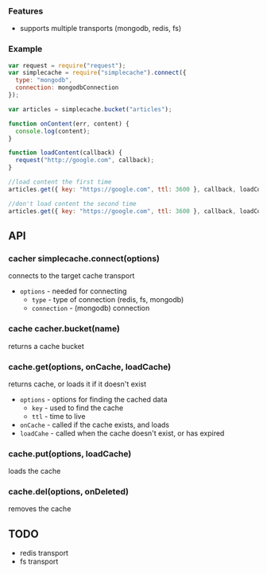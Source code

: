 ### Features

- supports multiple transports (mongodb, redis, fs)


### Example

```javascript
var request = require("request");
var simplecache = require("simplecache").connect({
  type: "mongodb",
  connection: mongodbConnection
});

var articles = simplecache.bucket("articles");

function onContent(err, content) {
  console.log(content);
}

function loadContent(callback) {
  request("http://google.com", callback);
}

//load content the first time
articles.get({ key: "https://google.com", ttl: 3600 }, callback, loadContent);

//don't load content the second time
articles.get({ key: "https://google.com", ttl: 3600 }, callback, loadContent);
```

## API

### cacher simplecache.connect(options)

connects to the target cache transport

- `options` - needed for connecting
  - `type` - type of connection (redis, fs, mongodb)
  - `connection` - (mongodb) connection

### cache cacher.bucket(name)

returns a cache bucket

### cache.get(options, onCache, loadCache)

returns cache, or loads it if it doesn't exist

- `options` - options for finding the cached data
  - `key` - used to find the cache
  - `ttl` - time to live
- `onCache` - called if the cache exists, and loads
- `loadCahe` - called when the cache doesn't exist, or has expired

### cache.put(options, loadCache)

loads the cache

### cache.del(options, onDeleted)

removes the cache


## TODO

- redis transport
- fs transport
